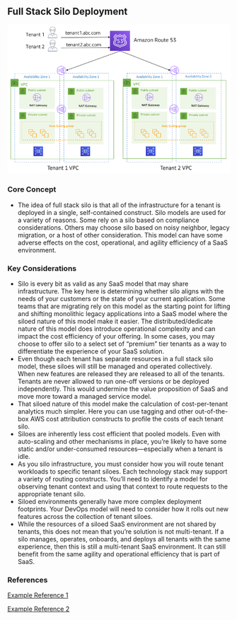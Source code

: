## Full Stack Silo Deployment
<img alt="Architecture" src="./images/full-stack-silo.png" />

### Core Concept
* The idea of full stack silo is that all of the infrastructure for a tenant is deployed in a single, self-contained construct. Silo models are used for a variety of reasons. Some rely on a silo based on compliance considerations. Others may choose silo based on noisy neighbor, legacy migration, or a host of other consideration. This model can have some adverse effects on the cost, operational, and agility efficiency of a SaaS environment.

### Key Considerations
* Silo is every bit as valid as any SaaS model that may share infrastructure. The key here is determining whether silo aligns with the needs of your customers or the state of your current application. Some teams that are migrating rely on this model as the starting point for lifting and shifting monolithic legacy applications into a SaaS model where the siloed nature of this model make it easier. The distributed/dedicate nature of this model does introduce operational complexity and can impact the cost efficiency of your offering. In some cases, you may choose to offer silo to a select set of “premium” tier tenants as a way to differentiate the experience of your SaaS solution.
* Even though each tenant has separate resources in a full stack silo model, these siloes will still be managed and operated collectively. When new features are released they are released to all of the tenants. Tenants are never allowed to run one-off versions or be deployed independently. This would undermine the value proposition of SaaS and move more toward a managed service model.
* That siloed nature of this model make the calculation of cost-per-tenant analytics much simpler. Here you can use tagging and other out-of-the-box AWS cost attribution constructs to profile the costs of each tenant silo.
* Siloes are inherently less cost efficient that pooled models. Even with auto-scaling and other mechanisms in place, you’re likely to have some static and/or under-consumed resources—especially when a tenant is idle.
* As you silo infrastructure, you must consider how you will route tenant workloads to specific tenant siloes. Each technology stack may support a variety of routing constructs. You’ll need to identify a model for observing tenant context and using that context to route requests to the appropriate tenant silo.
* Siloed environments generally have more complex deployment footprints. Your DevOps model will need to consider how it rolls out new features across the collection of tenant siloes.
* While the resources of a siloed SaaS environment are not shared by tenants, this does not mean that you’re solution is not multi-tenant. If a silo manages, operates, onboards, and deploys all tenants with the same experience, then this is still a multi-tenant SaaS environment. It can still benefit from the same agility and operational efficiency that is part of SaaS. 

### References
<a href="https://aws.amazon.com" target="_blank">Example Reference 1</a>

<a href="https://aws.amazon.com" target="_blank">Example Reference 2</a>

